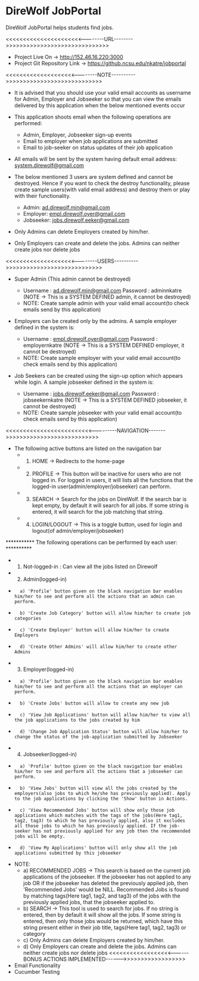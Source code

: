 DireWolf JobPortal
=========

DireWolf JobPortal helps students find jobs.

<<<<<<<<<<<<<<<<<<<<<<--------URL-------->>>>>>>>>>>>>>>>>>>>>>>>>>>>>>
- Project Live On -> http://152.46.16.220:3000
- Project Git Repository Link ->  https://github.ncsu.edu/nkatre/jobportal

<<<<<<<<<<<<<<<<<<<<--------NOTE---------->>>>>>>>>>>>>>>>>>>>>>>>>>>>
- It is advised that you should use your valid email accounts as username for Admin, Employer and Jobseeker so that
  you can view the emails delivered by this application when the below mentioned events occur

- This application shoots email when the following operations are performed:
    - Admin, Employer, Jobseeker sign-up events
    - Email to employer when job applications are submitted
    - Email to job-seeker on status updates of their job application

- All emails will be sent by the system having default email address:  system.direwolf@gmail.com

- The below mentioned 3 users are system defined and cannot be destroyed. Hence if you want to check the destroy functionality, please create sample users(with valid email address) and destroy them or play with their functionality.
    - Admin: ad.direwolf.min@gmail.com
    - Employer: empl.direwolf.oyer@gmail.com
    - Jobseeker: jobs.direwolf.eeker@gmail.com

- Only Admins can delete Employers created by him/her.

- Only Employers can create and delete the jobs. Admins can neither create jobs nor delete jobs

<<<<<<<<<<<<<<<<<<<<--------USERS---------->>>>>>>>>>>>>>>>>>>>>>>>>>>>

- Super Admin (This admin cannot be destroyed) 
  - Username : ad.direwolf.min@gmail.com Password : adminnkatre (NOTE -> This is a SYSTEM DEFINED admin, it cannot be destroyed)
  - NOTE: Create sample admin with your valid email account(to check emails send by this application)

- Employers can be created only by the admins. A sample employer defined in the system is:
  - Username : empl.direwolf.oyer@gmail.com Password : employernkatre (NOTE -> This is a SYSTEM DEFINED employer, it cannot be destroyed)
  - NOTE: Create sample employer with your valid email account(to check emails send by this application)

- Job Seekers can be created using the sign-up option which appears while login. A sample jobseeker defined in the system is:
  - Username : jobs.direwolf.eeker@gmail.com Password : jobseekernkatre  (NOTE -> This is a SYSTEM DEFINED jobseeker, it cannot be destroyed)
  - NOTE: Create sample jobseeker with your valid email account(to check emails send by this application)
 

<<<<<<<<<<<<<<<<<<<<<<<<<---------NAVIGATION------->>>>>>>>>>>>>>>>>>>>>>>>>>>
- The following active buttons are listed on the navigation bar
    - 1) HOME -> Redirects to the home-page
    - 2) PROFILE -> This button will be inactive for users who are not logged in.
         For logged in users, it will lists all the functions that the logged-in user(admin/employer/jobseeker) can perform.
    - 3) SEARCH -> Search for the jobs on DireWolf. If the search bar is kept empty, by default it will search for all jobs.
         If some string is entered, it will search for the job matching that string.
    - 4) LOGIN/LOGOUT -> This is a toggle button, used for login and logout(of admin/employer/jobseeker)

*********** The following operations can be performed by each user: **********
- 1) Not-logged-in : Can view all the jobs listed on Direwolf
- 2) Admin(logged-in)
 -       a) 'Profile' button given on the black navigation bar enables him/her to see and perform all the actions that an admin can perform.
 -       b) 'Create Job Category' button will allow him/her to create job categories
 -       c) 'Create Employer' button will allow him/her to create Employers
 -       d) 'Create Other Admins' will allow him/her to create other Admins
- 3) Employer(logged-in)
 -       a) 'Profile' button given on the black navigation bar enables him/her to see and perform all the actions that an employer can perform.
 -       b) 'Create Jobs' button will allow to create any new job
 -       c) 'View Job Applications' button will allow him/her to view all the job applications to the jobs created by him
 -       d) 'Change Job Application Status' button will allow him/her to change the status of the job-application submitted by Jobseeker
- 4) Jobseeker(logged-in)
 -       a) 'Profile' button given on the black navigation bar enables him/her to see and perform all the actions that a jobseeker can perform.
 -       b) 'View Jobs' button will view all the jobs created by the employers(also jobs to which he/she has previously applied). Apply to the job applications by clicking the 'Show' button in Actions.
 -       c) 'View Recommended Jobs' button will show only those job applications which matches with the tags of the jobs(Here tag1, tag2, tag3) to which he has previously applied, also it excludes all those jobs to which he has previously applied. If the job-seeker has not previously applied for any job then the recommended jobs will be empty.
 -       d) 'View My Applications' button will only show all the job applications submitted by this jobseeker

- NOTE:
    - a) RECOMMENDED JOBS -> This search is based on the current job applications of the jobseeker. If the jobseeker has not applied to any job OR if the jobseeker
    has deleted the previously applied job, then 'Recommended Jobs' would be NILL. Recommended Jobs is found by matching tags(Here tag1, tag2, and tag3) of the jobs with the previously applied jobs, that the jobseeker applied to.
    - b) SEARCH -> This tool is used to search for jobs. If no string is entered, then by default it will show all the jobs. If some string is entered, then only those jobs would be returned, which have this string
    present either in their job title, tags(Here tag1, tag2, tag3) or category
    - c) Only Admins can delete Employers created by him/her.
    - d) Only Employers can create and delete the jobs. Admins can neither create jobs nor delete jobs
<<<<<<<<<<<<<<<<<<------ BONUS ACTIONS IMPLEMENTED------>>>>>>>>>>>>>>>>>>
-  Email Functionality
-  Cucumber Testing
